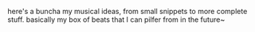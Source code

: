 here's a buncha my musical ideas, from small snippets to more complete stuff. basically my box of beats that I can pilfer from in the future~
